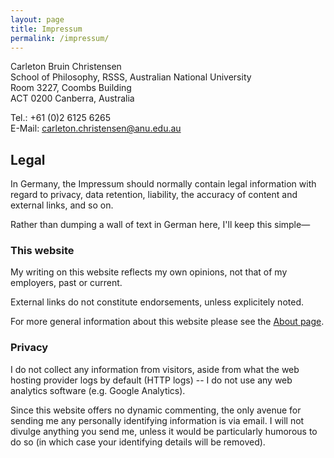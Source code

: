 ```yaml
---
layout: page
title: Impressum
permalink: /impressum/
---
```


Carleton Bruin Christensen  
School of Philosophy, RSSS, Australian National University  
Room 3227, Coombs Building  
ACT 0200 Canberra, Australia  

Tel.: +61 (0)2 6125 6265  
E-Mail: [carleton.christensen@anu.edu.au](mailto:carleton.christensen@anu.edu.au)

## Legal

In Germany, the Impressum should normally contain legal information with regard to privacy, data retention, liability, the accuracy of content and external links, and so on.

Rather than dumping a wall of text in German here, I'll keep this simple—

### This website

My writing on this website reflects my own opinions, not that of my employers, past or current.

External links do not constitute endorsements, unless explicitely noted.

For more general information about this website please see the [About page](/about).

### Privacy

I do not collect any information from visitors, aside from what the web hosting provider logs by default (HTTP logs) -- I do not use any web analytics software (e.g. Google Analytics).

Since this website offers no dynamic commenting, the only avenue for sending me any personally identifying information is via email. I will not divulge anything you send me, unless it would be particularly humorous to do so (in which case your identifying details will be removed).
